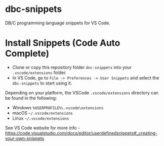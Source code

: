 # dbc-snippets
DB/C programming language snippets for VS Code.

# Install Snippets (Code Auto Complete)
* Clone or copy this repository folder ```dnc-snippets``` into your ```.vscode/extensions``` folder.
* In VS Code, go to ```File -> Preferences -> User Snippets``` and select the ```dbc-snippets``` to start using it.

Depending on your platform, the VSCode ```.vscode/extensions``` directory can be found in the following:

* Windows ```%USERPROFILE%\.vscode\extensions```
* macOS ```~/.vscode/extensions```
* Linux ```~/.vscode/extensions```

See VS Code website for more info - https://code.visualstudio.com/docs/editor/userdefinedsnippets#_creating-your-own-snippets
